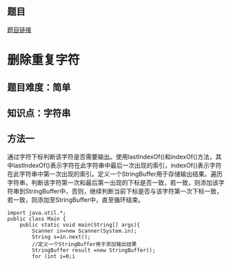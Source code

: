 ## 题目
[题目链接](https://www.nowcoder.com/practice/c4ea1f2263434861aef111aa44a5b064?tpId=182&tqId=138016&sourceUrl=/exam/oj&channenl=wgithub&fromPut=wgithub)

# 删除重复字符

## 题目难度：简单

## 知识点：字符串

## 方法一
通过字符下标判断该字符是否需要输出。使用lastIndexOf()和indexOf()方法，其中lastIndexOf()表示字符在此字符串中最后一次出现的索引，indexOf()表示字符在此字符串中第一次出现的索引。定义一个StringBuffer用于存储输出结果。遍历字符串，判断该字符第一次和最后第一出现的下标是否一致，若一致，则添加该字符串到StringBuffer中，否则，继续判断当前下标是否与该字符第一次下标一致，若一致，则添加至StringBuffer中，直至循环结束。
```
import java.util.*;
public class Main {
    public static void main(String[] args){
        Scanner in=new Scanner(System.in);
        String s=in.next();
        //定义一个StringBuffer用于添加输出结果
        StringBuffer result =new StringBuffer();
        for (int i=0;i